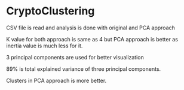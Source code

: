 # CryptoClustering

CSV file is read and analysis is done with original and PCA approach

K value for both approach is same as 4 but PCA approach is better as inertia value is much less for it.

3 principal components are used for better visualization

89% is total explained variance of three principal components.

Clusters in PCA approach is more better.



